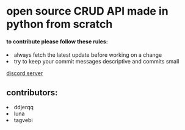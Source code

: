 # open source CRUD API made in python from scratch

#### to contribute please follow these rules:
<li> always fetch the latest update before working on a change
<li> try to keep your commit messages descriptive and commits small

[discord server](https://discord.gg/8tzkdXAx95)

## contributors:
<li> ddjerqq
<li> luna
<li> tagvebi
